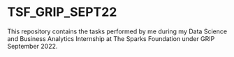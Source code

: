 # TSF_GRIP_SEPT22

This repository contains the tasks performed by me during my Data Science and Business Analytics Internship at The Sparks Foundation under GRIP September 2022.

